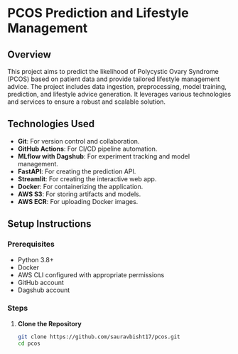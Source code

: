 # PCOS Prediction and Lifestyle Management

## Overview

This project aims to predict the likelihood of Polycystic Ovary Syndrome (PCOS) based on patient data and provide tailored lifestyle management advice. The project includes data ingestion, preprocessing, model training, prediction, and lifestyle advice generation. It leverages various technologies and services to ensure a robust and scalable solution.


## Technologies Used

- **Git**: For version control and collaboration.
- **GitHub Actions**: For CI/CD pipeline automation.
- **MLflow with Dagshub**: For experiment tracking and model management.
- **FastAPI**: For creating the prediction API.
- **Streamlit**: For creating the interactive web app.
- **Docker**: For containerizing the application.
- **AWS S3**: For storing artifacts and models.
- **AWS ECR**: For uploading Docker images.

## Setup Instructions

### Prerequisites

- Python 3.8+
- Docker
- AWS CLI configured with appropriate permissions
- GitHub account
- Dagshub account

### Steps

1. **Clone the Repository**

   ```bash
   git clone https://github.com/sauravbisht17/pcos.git
   cd pcos
